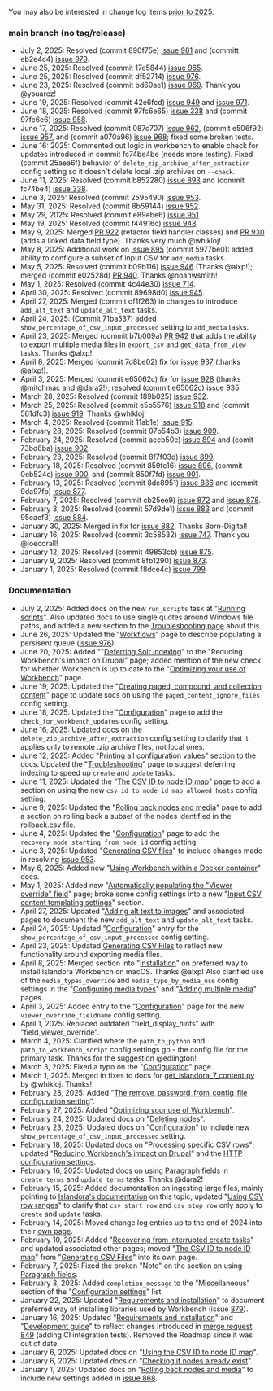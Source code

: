 You may also be interested in change log items [prior to 2025](/islandora_workbench_docs/changelog_up_to_2024/).

### main branch (no tag/release)

* July 2, 2025: Resolved (commit 890f75e) [issue 981](https://github.com/mjordan/islandora_workbench/issues/981) and (committ eb2e4c4) [issue 979](https://github.com/mjordan/islandora_workbench/issues/979).
* June 25, 2025: Resolved (commit 17e5844) [issue 965](https://github.com/mjordan/islandora_workbench/issues/965).
* June 25, 2025: Resolved (commit df52714) [issue 976](https://github.com/mjordan/islandora_workbench/issues/976).
* June 23, 2025: Resolved (commit bd60ae1) [issue 969](https://github.com/mjordan/islandora_workbench/issues/969). Thank you @ysuarez!
* June 19, 2025: Resolved (commit 42e6fcd) [issue 949](https://github.com/mjordan/islandora_workbench/issues/949) and [issue 971](https://github.com/mjordan/islandora_workbench/issues/971).
* June 18, 2025: Resolved (commit 97fc6e65) [issue 338](https://github.com/mjordan/islandora_workbench/issues/338) and (commit 97fc6e6) [issue 958](https://github.com/mjordan/islandora_workbench/issues/958).
* June 17, 2025: Resolved (commit 087c707) [issue 962](https://github.com/mjordan/islandora_workbench/issues/962), (commit e506f92) [issue 957](https://github.com/mjordan/islandora_workbench/issues/957), and (commit a070a96) [issue 968](https://github.com/mjordan/islandora_workbench/issues/968); fixed some broken tests.
* June 16: 2025: Commented out logic in workbench to enable check for updates introduced in commit fc74be4be (needs more testing). Fixed (commit 25aea6f) behavior of `delete_zip_archive_after_extraction` config setting so it doesn't delete local .zip archives on `--check`.
* June 11, 2025: Resolved (commit b852280) [issue 893](https://github.com/mjordan/islandora_workbench/issues/893) and (commit fc74be4) [issue 338](https://github.com/mjordan/islandora_workbench/issues/338).
* June 3, 2025: Resolved (commit 2595490) [issue 953](https://github.com/mjordan/islandora_workbench/issues/953).
* May 31, 2025: Resolved (commit 8b59144) [issue 952](https://github.com/mjordan/islandora_workbench/issues/952).
* May 29, 2025: Resolved (commit e89ebe6) [issue 951](https://github.com/mjordan/islandora_workbench/issues/951).
* May 19, 2025: Resolved (commit f44916c) [issue 948](https://github.com/mjordan/islandora_workbench/issues/948).
* May 9, 2025: Merged [PR 922](https://github.com/mjordan/islandora_workbench/pull/922) (refactor field handler classes) and [PR 930](https://github.com/mjordan/islandora_workbench/pull/930) (adds a linked data field type). Thanks very much @whikloj!
* May 8, 2025: Additional work on [issue 895](https://github.com/mjordan/islandora_workbench/issues/714) (commit 5977be0): added ability to configure a subset of input CSV for `add_media` tasks.
* May 5, 2025: Resolved (commit b09b116) [issue 946](https://github.com/mjordan/islandora_workbench/issues/946) (Thanks @alxp!); merged (commit e02528d) [PR 940](https://github.com/mjordan/islandora_workbench/pull/940). Thanks @noahwsmith!
* May 1, 2025: Resolved (commit 4c44e30) [issue 714](https://github.com/mjordan/islandora_workbench/issues/714).
* April 30, 2025: Resolved (commit 89698d0) [issue 945](https://github.com/mjordan/islandora_workbench/issues/945).
* April 27, 2025: Merged (commit df1f263) in changes to introduce `add_alt_text` and `update_alt_text` tasks.
* April 24, 2025: (Commit 71ba537) added `show_percentage_of_csv_input_processed` setting to `add_media` tasks.
* April 23, 2025: Merged (commit b7b009a) [PR 942](https://github.com/mjordan/islandora_workbench/pull/942) that adds the ability to export multiple media files in `export_csv` and `get_data_from_view` tasks. Thanks @alxp!
* April 8, 2025: Merged (commit 7d8be02) fix for [issue 937](https://github.com/mjordan/islandora_workbench/issues/937) (thanks @alxp!).
* April 3, 2025: Merged (commit e65062c) fix for [issue 928](https://github.com/mjordan/islandora_workbench/issues/932) (thanks @mitchmac and @dara2!); resolved (commit e65062c) [issue 935](https://github.com/mjordan/islandora_workbench/issues/935).
* March 28, 2025: Resolved (commit 189b025) [issue 932](https://github.com/mjordan/islandora_workbench/issues/932).
* March 25, 2025: Resolved (commit e5b5576) [issue 918](https://github.com/mjordan/islandora_workbench/issues/918) and (commit 561dfc3) [issue 919](https://github.com/mjordan/islandora_workbench/issues/919). Thanks @whikloj!
* March 4, 2025: Resolved (commit 11ab1e) [issue 915](https://github.com/mjordan/islandora_workbench/issues/915).
* February 28, 2025: Resolved (commit 07b54b3) [issue 909](https://github.com/mjordan/islandora_workbench/issues/909).
* February 24, 2025: Resolved (commit aecb50e) [issue 894](https://github.com/mjordan/islandora_workbench/issues/894) and (comit 73bd6ba) [issue 902](https://github.com/mjordan/islandora_workbench/issues/902).
* February 23, 2025: Resolved (commit 8f7f03d) [issue 899](https://github.com/mjordan/islandora_workbench/issues/899).
* February 18, 2025: Resolved (commit 859fc16) [issue 896](https://github.com/mjordan/islandora_workbench/issues/896), (commit 0eb524c) [issue 900](https://github.com/mjordan/islandora_workbench/issues/900), and (commit 850f7fd) [issue 901](https://github.com/mjordan/islandora_workbench/issues/901).
* February 13, 2025: Resolved (commit 8de8951) [issue 886](https://github.com/mjordan/islandora_workbench/issues/886) and (commit 9da97fb) [issue 877](https://github.com/mjordan/islandora_workbench/issues/877).
* February 7, 2025: Resolved (commit cb25ee9) [issue 872](https://github.com/mjordan/islandora_workbench/issues/872) and [issue 878](https://github.com/mjordan/islandora_workbench/issues/878).
* February 3, 2025: Resolved (commit 57d9de1) [issue 883](https://github.com/mjordan/islandora_workbench/issues/883) and (commit 95eaef3) [issue 884](https://github.com/mjordan/islandora_workbench/issues/884).
* January 30, 2025: Merged in fix for [issue 882](https://github.com/mjordan/islandora_workbench/issues/882). Thanks Born-Digital!
* January 16, 2025: Resolved (commit 3c58532) [issue 747](https://github.com/mjordan/islandora_workbench/issues/747). Thank you @joecorall!
* January 12, 2025: Resolved (commit 49853cb) [issue 875](https://github.com/mjordan/islandora_workbench/issues/875).
* January 9, 2025: Resolved (commit 8fb1290) [issue 873](https://github.com/mjordan/islandora_workbench/issues/873).
* January 1, 2025: Resolved (commit f8dce4c) [issue 799](https://github.com/mjordan/islandora_workbench/issues/799).


### Documentation

* July 2, 2025: Added docs on the new `run_scripts` task at "[Running scripts](/islandora_workbench_docs/running_scripts/)". Also updated docs to use single quotes around Windows file paths, and added a new section to the [Troubleshooting page](/islandora_workbench_docs/troubleshooting/#im-running-workbench-on-windows-and-im-having-problems-getting-long-directory-paths-right-in-my-configuration-file) about this.
* June 26, 2025: Updated the "[Workflows](/islandora_workbench_docs/workflows/#using-hooks)" page to describe populating a persisent queue ([issue 976](https://github.com/mjordan/islandora_workbench/issues/976)).
* June 20, 2025: Added ""[Deferring Solr indexing](/islandora_workbench_docs/reducing_load/#deferring-solr-indexing)" to the "Reducing Workbench's impact on Drupal" page; added mention of the new check for whether Workbench is up to date to the "[Optimizing your use of Workbench](/islandora_workbench_docs/optimizing_your_use_of_workbench)" page.
* June 19, 2025: Updated the "[Creating paged, compound, and collection content](/islandora_workbench_docs/paged_and_compound/#ignoring-files-in-page-directories)" page to update socs on using the `paged_content_ignore_files` config setting.
* June 18, 2025: Updated the "[Configuration](/islandora_workbench_docs/configuration/#miscellaneous-settings)" page to add the `check_for_workbench_updates` config setting.
* June 16, 2025: Updated docs on the `delete_zip_archive_after_extraction` config setting to clarify that it applies only to remote .zip archive files, not local ones.
* June 12, 2025: Added "[Printing all configuration values](/islandora_workbench_docs/configuration/#printing-all-configuration-values)" section to the docs. Updated the "[Troubleshooting](/islandora_workbench_docs/troubleshooting/#workbench-is-slow)" page to suggest deferring indexing to speed up `create` and `update` tasks.
* June 11, 2025: Updated the "[The CSV ID to node ID map](/islandora_workbench_docs/csv_id_to_node_id_map/#host-values-in-the-map)" page to add a section on using the new `csv_id_to_node_id_map_allowed_hosts` config setting.
* June 9, 2025: Updated the "[Rolling back nodes and media](/islandora_workbench_docs/rolling_back/)" page to add a section on rolling back a subset of the nodes identified in the rollback.csv file.
* June 4, 2025: Updated the "[Configuration](/islandora_workbench_docs/configuration/#miscellaneous-settings)" page to add the `recovery_mode_starting_from_node_id` config setting.
* June 3, 2025: Updated "[Generating CSV files](/islandora_workbench_docs/generating_csv_files/)" to include changes made in resolving [issue 953](https://github.com/mjordan/islandora_workbench/issues/953).
* May 6, 2025: Added new "[Using Workbench within a Docker container](/islandora_workbench_docs/installation/#using-workbench-within-a-docker-container)" docs.
* May 1, 2025: Added new "[Automatically populating the "Viewer override" field](/islandora_workbench_docs/viewer_override/)" page; broke some config settings into a new "[Input CSV content templating settings](/islandora_workbench_docs/configuration/#input-csv-content-templating-settings)" section.
* April 27, 2025: Updated "[Adding alt text to images](/islandora_workbench_docs/alt_text/)" and associated pages to document the new `add_alt_text` and `update_alt_text` tasks.
* April 24, 2025: Updated "[Configuration](/islandora_workbench_docs/configuration/)" entry for the `show_percentage_of_csv_input_processed` config setting.
* April 23, 2025: Updated [Generating CSV Files](/islandora_workbench_docs/generating_csv_files/) to reflect new functionality around exporting media files.
* April 8, 2025: Merged section into "[Installation](/islandora_workbench_docs/installation/)" on preferred way to install Islandora Workbench on macOS. Thanks @alxp! Also clarified use of the `media_types_override` and `media_type_by_media_use` config settings in the "[Configuring media types](/islandora_workbench_docs/media_types/)" and "[Adding multiple media](/islandora_workbench_docs/adding_multiple_media/)" pages.
* April 3, 2025: Added entry to the "[Configuration](/islandora_workbench_docs/configuration/#paged-and-compound-content-settings)" page for the new `viewer_override_fieldname` config setting.
* April 1, 2025: Replaced outdated "field_display_hints" with "field_viewer_override".
* March 4, 2025: Clarified where the `path_to_python` and `path_to_workbench_script` config settings go - the config file for the primary task. Thanks for the suggestion @edlington!
* March 3, 2025: Fixed a typo on the "[Configuration](/islandora_workbench_docs/configuration/)" page.
* March 1, 2025: Merged in fixes to docs for [get_islandora_7_content.py](/islandora_workbench_docs/exporting_islandora_7_content/) by @whikloj. Thanks!
* February 28, 2025: Added "[The remove_password_from_config_file configuration setting](/islandora_workbench_docs/installation/#the-remove_password_from_config_file-configuration-setting)".
* February 27, 2025: Added "[Optimizing your use of Workbench](/islandora_workbench_docs/optimizing_your_use_of_workbench/)".
* February 24, 2025: Updated docs on "[Deleting nodes](/islandora_workbench_docs/deleting_nodes/)".
* February 23, 2025: Updated docs on "[Configuration](/islandora_workbench_docs/configuration/)" to include new `show_percentage_of_csv_input_processed` setting.
* February 18, 2025: Updated docs on "[Processing specific CSV rows](/islandora_workbench_docs/ignoring_csv_rows_and_columns/#processing-specific-csv-rows)"; updated "[Reducing Workbench's impact on Drupal](/islandora_workbench_docs/reducing_load/)" and the [HTTP configuration settings](/islandora_workbench_docs/configuration/#http-settings).
* February 16, 2025: Updated docs on [using Paragraph fields](/islandora_workbench_docs/fields/#using-paragraph-fields-in-create_terms-and-update_terms-tasks) in `create_terms` and `update_terms` tasks. Thanks @dara2!
* February 15, 2025: Added documentation on ingesting large files, mainly pointing to [Islandora's documentation](https://islandora.github.io/documentation/user-documentation/uploading-large-files/) on this topic; updated "[Using CSV row ranges](/islandora_workbench_docs/ignoring_csv_rows_and_columns/#using-csv-row-ranges)" to clarify that `csv_start_row` and `csv_stop_row` only apply to `create` and `update` tasks.
* February 14, 2025: Moved change log entries up to the end of 2024 into their [own page](/islandora_workbench_docs/changelog_up_to_2024/).
* February 10, 2025: Added "[Recovering from interrupted create tasks](/islandora_workbench_docs/recovery_mode/)" and updated associated other pages; moved "[The CSV ID to node ID map](/islandora_workbench_docs/csv_id_to_node_id_map/)" from "[Generating CSV Files](/islandora_workbench_docs/generating_csv_files/)" into its own page.
* February 7, 2025: Fixed the broken "Note" on the section on using [Paragraph fields](/islandora_workbench_docs/fields/#paragraphs-entity-reference-revisions-fields).
* February 3, 2025: Added `completion_message` to the "Miscellaneous" section of the "[Configuration settings](/islandora_workbench_docs/configuration/#miscellaneous-settings)" list.
* January 22, 2025: Updated "[Requirements and installation](/islandora_workbench_docs/installation/)" to document preferred way of installing libraries used by Workbench (issue [879](https://github.com/mjordan/islandora_workbench/issues/879)).
* January 16, 2025: Updated "[Requirements and installation](/islandora_workbench_docs/installation/)" and "[Development guide](/islandora_workbench_docs/development_guide/)" to reflect changes introduced in [merge request 849](https://github.com/mjordan/islandora_workbench/pull/849) (adding CI integration tests). Removed the Roadmap since it was out of date.
* January 6, 2025: Updated docs on "[Using the CSV ID to node ID map](islandora_workbench_docs/generating_csv_files/#using-the-csv-id-to-node-id-map)".
* January 6, 2025: Updated docs on "[Checking if nodes already exist](/islandora_workbench_docs/checking_if_nodes_exist/)".
* January 1, 2025: Updated docs on "[Rolling back nodes and media](/islandora_workbench_docs/rolling_back/)" to include new settings added in [issue 868](https://github.com/mjordan/islandora_workbench/issues/868).

